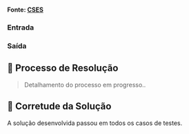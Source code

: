 # 

**Fonte: [CSES](https://cses.fi/problemset/task/1646)**



### Entrada

### Saída



## 🧩 Processo de Resolução

> Detalhamento do processo em progresso..

## 📝 Corretude da Solução
A solução desenvolvida passou em todos os casos de testes.
